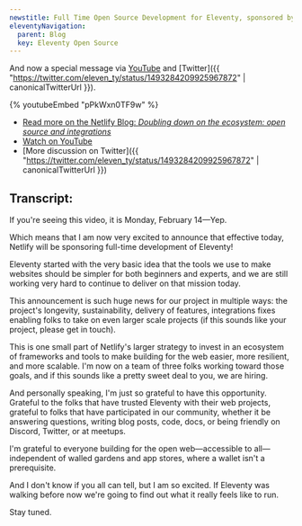 ```yaml
---
newstitle: Full Time Open Source Development for Eleventy, sponsored by Netlify
eleventyNavigation:
  parent: Blog
  key: Eleventy Open Source
---
```

And now a special message via [YouTube](https://www.youtube.com/watch?v=pPkWxn0TF9w) and [Twitter]({{ "https://twitter.com/eleven_ty/status/1493284209925967872" | canonicalTwitterUrl }}).

{% youtubeEmbed "pPkWxn0TF9w" %}

* [Read more on the Netlify Blog: _Doubling down on the ecosystem: open source and integrations_](https://www.netlify.com/blog/growing-our-open-source-contributions)
* [Watch on YouTube](https://www.youtube.com/watch?v=pPkWxn0TF9w)
* [More discussion on Twitter]({{ "https://twitter.com/eleven_ty/status/1493284209925967872" | canonicalTwitterUrl }})

## Transcript:

If you're seeing this video, it is Monday, February 14—Yep.

Which means that I am now very excited to announce that effective today, Netlify will be sponsoring full-time development of Eleventy!

Eleventy started with the very basic idea that the tools we use to make websites should be simpler for both beginners and experts, and we are still working very hard to continue to deliver on that mission today.

This announcement is such huge news for our project in multiple ways: the project's longevity, sustainability, delivery of features, integrations fixes enabling folks to take on even larger scale projects (if this sounds like your project, please get in touch).

This is one small part of Netlify's larger strategy to invest in an ecosystem of frameworks and tools to make building for the web easier, more resilient, and more scalable. I'm now on a team of three folks working toward those goals, and if this sounds like a pretty sweet deal to you, we are hiring.

And personally speaking, I'm just so grateful to have this opportunity. Grateful to the folks that have trusted Eleventy with their web projects, grateful to folks that have participated in our community, whether it be answering questions, writing blog posts, code, docs, or being friendly on Discord, Twitter, or at meetups.

I'm grateful to everyone building for the open web—accessible to all—independent of walled gardens and app stores, where a wallet isn't a prerequisite.

And I don't know if you all can tell, but I am so excited. If Eleventy was walking before now we're going to find out what it really feels like to run.

Stay tuned.